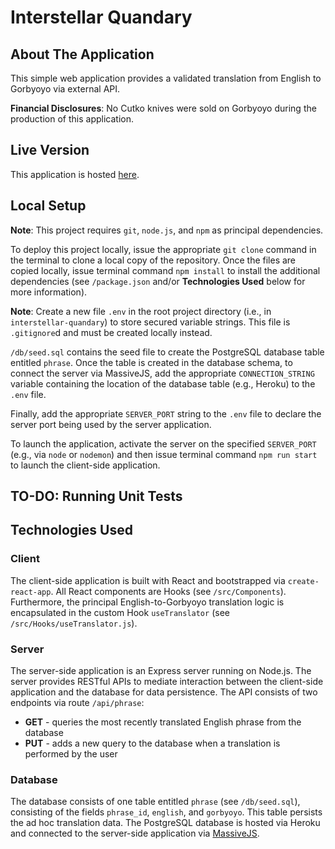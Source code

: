 # Interstellar Quandary

## About The Application

This simple web application provides a validated translation from English to Gorbyoyo via external API.

**Financial Disclosures**: No Cutko knives were sold on Gorbyoyo during the production of this application.

## Live Version

This application is hosted [here](http://46.101.218.116:4000/).

## Local Setup

**Note**: This project requires `git`, `node.js`, and `npm` as principal dependencies.

To deploy this project locally, issue the appropriate `git clone` command in the terminal to clone a local copy of the repository. Once the files are copied locally, issue terminal command `npm install` to install the additional dependencies (see `/package.json` and/or **Technologies Used** below for more information).

**Note**: Create a new file `.env` in the root project directory (i.e., in `interstellar-quandary`) to store secured variable strings. This file is `.gitignore`d and must be created locally instead.

`/db/seed.sql` contains the seed file to create the PostgreSQL database table entitled `phrase`. Once the table is created in the database schema, to connect the server via MassiveJS, add the appropriate `CONNECTION_STRING` variable containing the location of the database table (e.g., Heroku) to the `.env` file.

Finally, add the appropriate `SERVER_PORT` string to the `.env` file to declare the server port being used by the server application. 

To launch the application, activate the server on the specified `SERVER_PORT` (e.g., via `node` or `nodemon`) and then issue terminal command `npm run start` to launch the client-side application.

## TO-DO: Running Unit Tests

## Technologies Used

### Client

The client-side application is built with React and bootstrapped via `create-react-app`. All React components are Hooks (see `/src/Components`). Furthermore, the principal English-to-Gorbyoyo translation logic is encapsulated in the custom Hook `useTranslator` (see `/src/Hooks/useTranslator.js`).

### Server

The server-side application is an Express server running on Node.js. The server provides RESTful APIs to mediate interaction between the client-side application and the database for data persistence. The API consists of two endpoints via route `/api/phrase`:
* **GET** - queries the most recently translated English phrase from the database
* **PUT** - adds a new query to the database when a translation is performed by the user

### Database

The database consists of one table entitled `phrase` (see `/db/seed.sql`), consisting of the fields `phrase_id`, `english`, and `gorbyoyo`. This table persists the ad hoc translation data. The PostgreSQL database is hosted via Heroku and connected to the server-side application via [MassiveJS](https://massivejs.org/).